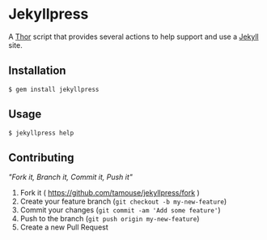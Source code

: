 # Jekyllpress

A [Thor](http://whatisthor.com) script that provides several actions to help support and use a [Jekyll](http://jekyllrb.com) site.

## Installation

    $ gem install jekyllpress

## Usage

    $ jekyllpress help

## Contributing

*"Fork it, Branch it, Commit it, Push it"*

1. Fork it ( https://github.com/tamouse/jekyllpress/fork )
2. Create your feature branch (`git checkout -b my-new-feature`)
3. Commit your changes (`git commit -am 'Add some feature'`)
4. Push to the branch (`git push origin my-new-feature`)
5. Create a new Pull Request
